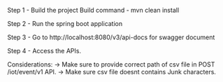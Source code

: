 Step 1 - Build the project 
Build command - mvn clean install

Step 2 - Run the spring boot application

Step 3 - Go to http://localhost:8080/v3/api-docs for swagger document

Step 4 - Access the APIs.

Considerations:
-> Make sure to provide correct path of csv file in POST /iot/event/v1 API.
-> Make sure csv file doesnt contains Junk characters.
